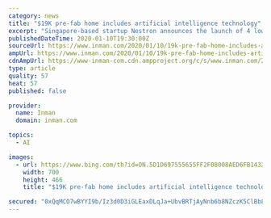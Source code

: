 ```yaml
---
category: news
title: "$19K pre-fab home includes artificial intelligence technology"
excerpt: "Singapore-based startup Nestron announces the launch of 4 low-cost prefab home models complete with an artificial intelligence assistant, Canny"
publishedDateTime: 2020-01-10T19:30:00Z
sourceUrl: https://www.inman.com/2020/01/10/19k-pre-fab-home-includes-artificial-intelligence-technology/
ampUrl: https://www.inman.com/2020/01/10/19k-pre-fab-home-includes-artificial-intelligence-technology/amp/
cdnAmpUrl: https://www-inman-com.cdn.ampproject.org/c/s/www.inman.com/2020/01/10/19k-pre-fab-home-includes-artificial-intelligence-technology/amp/
type: article
quality: 57
heat: 57
published: false

provider:
  name: Inman
  domain: inman.com

topics:
  - AI

images:
  - url: https://www.bing.com/th?id=ON.5D1D697555655FF2F08008AED6FB1432
    width: 700
    height: 466
    title: "$19K pre-fab home includes artificial intelligence technology"

secured: "0xQqMCO7wBYYI9b/Iz3d0D3iGLEaxDLqJa+UbvBRTjAyNnb6b8NZczK5ClBb8JNFfcpOqisJ5gshl5HLJHuKsdmNj8X8D54T06vFApcVtzK7eyfoPzgk4AkRgna+/P6BH8Av7RfreCHgqzpHX916Hr7YF6AcVoJyBdhXraUk2ji1jXYmlMT4DmhRQ+J8W6LD2azOQozdgpJqLIqhfXMV5w2bY3Pte+bdVfnuxCkEqs9Mp4z2OSLlsn0BZ05hU9vb/+CSxn/JdzhHEn1glg0STg==;CSh9szZxdMFFOUC76P62ag=="
---
```


